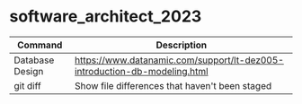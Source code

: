 # software_architect_2023


| Command | Description |
| --- | --- |
| Database Design | https://www.datanamic.com/support/lt-dez005-introduction-db-modeling.html |
| git diff | Show file differences that haven't been staged |
